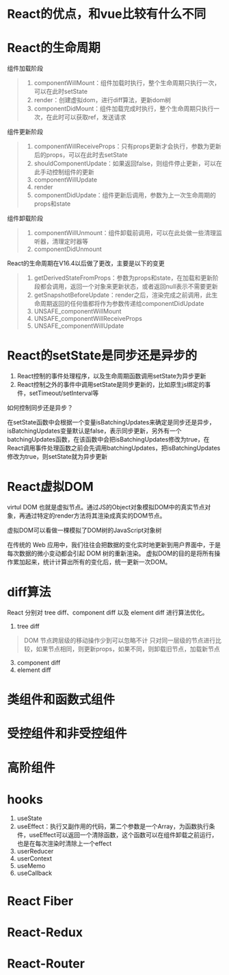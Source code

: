 # React的优点，和vue比较有什么不同

# React的生命周期
组件加载阶段
> 1. componentWillMount：组件加载时执行，整个生命周期只执行一次，可以在此时setState
> 2. render：创建虚拟dom，进行diff算法，更新dom树
> 3. componentDidMount：组件加载完成时执行，整个生命周期只执行一次，在此时可以获取ref，发送请求

组件更新阶段
> 1. componentWillReceiveProps：只有props更新才会执行，参数为更新后的props，可以在此时去setState
> 2. shouldComponentUpdate：如果返回false，则组件停止更新，可以在此手动控制组件的更新
> 3. componentWillUpdate
> 4. render
> 5. componentDidUpdate：组件更新后调用，参数为上一次生命周期的props和state

组件卸载阶段
> 1. componentWillUnmount：组件卸载前调用，可以在此处做一些清理监听器，清理定时器等
> 2. componentDidUnmount

React的生命周期在V16.4以后做了更改，主要是以下的变更
> 1. getDerivedStateFromProps：参数为props和state，在加载和更新阶段都会调用，返回一个对象来更新状态，或者返回null表示不需要更新
> 2. getSnapshotBeforeUpdate：render之后，渲染完成之前调用，此生命周期返回的任何值都将作为参数传递给componentDidUpdate
> 3. UNSAFE_componentWillMount
> 4. UNSAFE_componentWillReceiveProps
> 5. UNSAFE_componentWillUpdate

# React的setState是同步还是异步的
1. React控制的事件处理程序，以及生命周期函数调用setState为异步更新
2. React控制之外的事件中调用setState是同步更新的，比如原生js绑定的事件，setTimeout/setInterval等

如何控制同步还是异步？

在setState函数中会根据一个变量isBatchingUpdates来确定是同步还是异步，isBatchingUpdates变量默认是false，表示同步更新，另外有一个batchingUpdates函数，在该函数中会把isBatchingUpdates修改为true，在React调用事件处理函数之前会先调用batchingUpdates，把isBatchingUpdates修改为true，则setState就为异步更新

# React虚拟DOM
virtul DOM 也就是虚拟节点。通过JS的Object对象模拟DOM中的真实节点对象，再通过特定的render方法将其渲染成真实的DOM节点。

虚拟DOM可以看做一棵模拟了DOM树的JavaScript对象树

在传统的 Web 应用中，我们往往会把数据的变化实时地更新到用户界面中，于是每次数据的微小变动都会引起 DOM 树的重新渲染。
虚拟DOM的目的是将所有操作累加起来，统计计算出所有的变化后，统一更新一次DOM。

# diff算法
React 分别对 tree diff、component diff 以及 element diff 进行算法优化。
1. tree diff
> DOM 节点跨层级的移动操作少到可以忽略不计
> 只对同一层级的节点进行比较，如果节点相同，则更新props，如果不同，则卸载旧节点，加载新节点
3. component diff
4. element diff


# 类组件和函数式组件

# 受控组件和非受控组件

# 高阶组件

# hooks
1. useState
2. useEffect：执行又副作用的代码，第二个参数是一个Array，为函数执行条件，useEffect可以返回一个清除函数，这个函数可以在组件卸载之前运行，也是在每次渲染时清除上一个effect
3. userReducer
4. userContext
5. useMemo
6. useCallback

# React Fiber


# React-Redux

# React-Router
